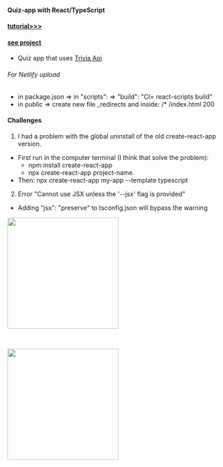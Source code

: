 #### Quiz-app with React/TypeScript

#### [tutorial>>>](https://www.youtube.com/watch?v=SdOtuCdTdq8&list=WL&index=47&t=1702s)

#### [see project]()

- Quiz app that uses [Trivia Api](https://opentdb.com/api_config.php)

###### For Netlify upload

- in package.json => in "scripts": => "build": "CI= react-scripts build"
- in public => create new file \_redirects and inside: /\* /index.html 200

#### Challenges

1. I had a problem with the global uninstall of the old create-react-app version.

- First run in the computer terminal (I think that solve the problem):
  - npm install create-react-app
  - npx create-react-app project-name.
- Then: npx create-react-app my-app --template typescript

2. Error "Cannot use JSX unless the '--jsx' flag is provided"

- Adding "jsx": "preserve" to tsconfig.json will bypass the warning

<p align-items: center>
    <img src='./readme-images/Screenshot-image_01.png' width='250'>
</p>
<br/>
<p align-items: center>
    <img src='./readme-images/Screenshot-image_02.png' width='250'>
</p>
<br/>
